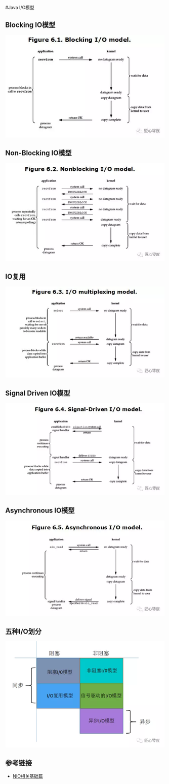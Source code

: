 #Java I/O模型

## Blocking IO模型

<div align=center><img src="../../assets/blockio.webp"></div>

## Non-Blocking IO模型

<div align=center><img src="../../assets/nonblockio.webp"></div>

## IO复用

<div align=center><img src="../../assets/iomul.webp"></div>

## Signal Driven IO模型

<div align=center><img src="../../assets/signalio.webp"></div>

## Asynchronous IO模型

<div align=center><img src="../../assets/asyio.webp"></div>

## 五种I/O划分

<div align=center><img src="../../assets/sort.webp"></div>

## 参考链接

* [NIO相关基础篇](https://mp.weixin.qq.com/s?__biz=MzU0MzQ5MDA0Mw==&mid=2247483907&idx=1&sn=3d5e1384a36bd59f5fd14135067af1c2&chksm=fb0be897cc7c61815a6a1c3181f3ba3507b199fd7a8c9025e9d8f67b5e9783bc0f0fe1c73903&scene=21#wechat_redirect)